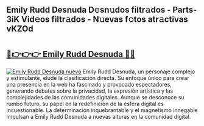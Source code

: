 ## Emily Rudd Desnuda D𝚎sn𝚞dos filtr𝚊dos - Parts-3iK Vid𝚎os filtr𝚊dos - N𝚞evas f𝚘tos atr𝚊ctivas vKZOd

# <h2><a href="http://mbavh7.tromn.icu/?c=Emily+Rudd+Desnuda">🔗👉👉👉 Emily Rudd Desnuda 🔗🔗</a></h2>

[![Emily Rudd Desnuda nuevo](https://i.imgur.com/pEAQMta.gif)](http://mbavh7.tromn.icu/?c=Emily+Rudd+Desnuda)
Emily Rudd Desnuda, un personaje complejo y estimulante, elude la clasificación directa. Su enfoque único para crear una presencia en la web ha fascinado y provocado espectadores, generando debates sobre la privacidad, la expresión artística y las complejidades de las comunidades digitales. Aunque se desconoce su rumbo futuro, su papel en la redefinición de la esfera digital es incuestionable. La determinación inquebrantable y el magnetismo innegable impulsan a Emily Rudd Desnuda a nuevas alturas en la comunidad digital.
